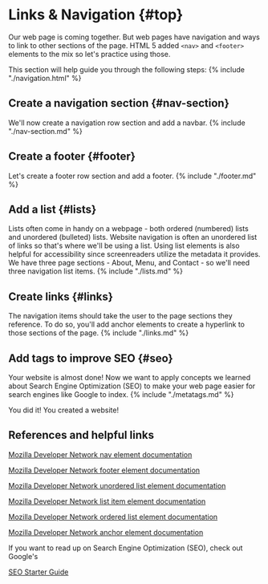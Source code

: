 # Links & Navigation {#top}

Our web page is coming together. But web pages have navigation and ways to link to other sections of the page. HTML 5 added `<nav>` and `<footer>` elements to the mix so let's practice using those.

This section will help guide you through the following steps:
{% include "./navigation.html" %}

## Create a navigation section {#nav-section} <span class="navigate-top"><a href="#top" title="Take me to the top of page"><i class="fa fa-chevron-circle-up" aria-hidden="true"></i></a></span>
We'll now create a navigation row section and add a navbar.
{% include "./nav-section.md" %}

## Create a footer {#footer} <span class="navigate-top"><a href="#top" title="Take me to the top of page"><i class="fa fa-chevron-circle-up" aria-hidden="true"></i></a></span>
Let's create a footer row section and add a footer.
{% include "./footer.md" %}

## Add a list {#lists} <span class="navigate-top"><a href="#top" title="Take me to the top of page"><i class="fa fa-chevron-circle-up" aria-hidden="true"></i></a></span>
Lists often come in handy on a webpage - both ordered (numbered) lists and unordered (bulleted) lists.  Website navigation is often an unordered list of links so that's where we'll be using a list. Using list elements is also helpful for accessibility since screenreaders utilize the metadata it provides. We have three page sections - About, Menu, and Contact - so we'll need three navigation list items.
{% include "./lists.md" %}

## Create links {#links} <span class="navigate-top"><a href="#top" title="Take me to the top of page"><i class="fa fa-chevron-circle-up" aria-hidden="true"></i></a></span>
The navigation items should take the user to the page sections they reference. To do so, you'll add anchor elements to create a hyperlink to those sections of the page.
{% include "./links.md" %}

## Add tags to improve SEO {#seo} <span class="navigate-top"><a href="#top" title="Take me to the top of page"><i class="fa fa-chevron-circle-up" aria-hidden="true"></i></a></span>
Your website is almost done! Now we want to apply concepts we learned about Search Engine Optimization (SEO) to make your web page easier for search engines like Google to index.
{% include "./metatags.md" %}

You did it! You created a website!


## References and helpful links <span class="navigate-top"><a href="#top" title="Take me to the top of page"><i class="fa fa-chevron-circle-up" aria-hidden="true"></i></a></span>

[Mozilla Developer Network nav element documentation](https://developer.mozilla.org/en-US/docs/Web/HTML/Element/nav)

[Mozilla Developer Network footer element documentation](https://developer.mozilla.org/en-US/docs/Web/HTML/Element/footer)

[Mozilla Developer Network unordered list element documentation](https://developer.mozilla.org/en-US/docs/Web/HTML/Element/ul)

[Mozilla Developer Network list item element documentation](https://developer.mozilla.org/en-US/docs/Web/HTML/Element/li)

[Mozilla Developer Network ordered list element documentation](https://developer.mozilla.org/en-US/docs/Web/HTML/Element/ol)

[Mozilla Developer Network anchor element documentation](https://developer.mozilla.org/en-US/docs/Web/HTML/Element/a)

If you want to read up on Search Engine Optimization (SEO), check out Google's

[SEO Starter Guide](https://static.googleusercontent.com/media/www.google.com/en//webmasters/docs/search-engine-optimization-starter-guide.pdf)
